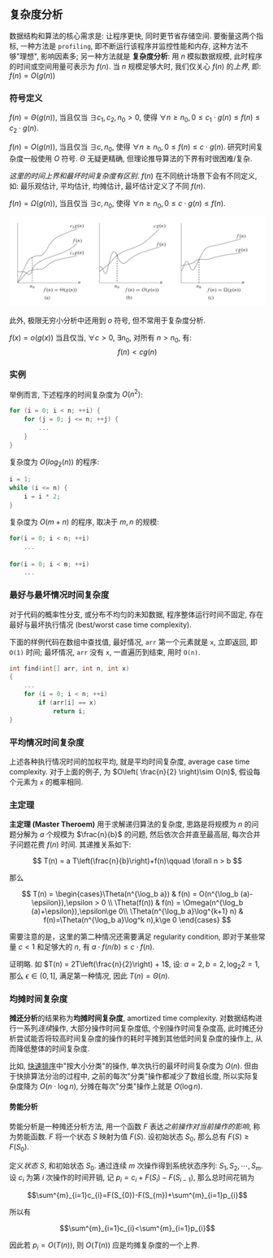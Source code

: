 ## 复杂度分析

数据结构和算法的核心需求是: 让程序更快, 同时更节省存储空间. 要衡量这两个指标, 一种方法是 `profiling`,  即不断运行该程序并监控性能和内存, 这种方法不够"理想", 影响因素多; 另一种方法就是 **复杂度分析**: 用 $n$ 模拟数据规模, 此时程序的时间或空间用量可表示为 $f(n)$. 当 $n$ 规模足够大时, 我们仅关心 $f(n)$ 的*上界*, 即: $f(n)=O(g(n))$

### 符号定义

$f(n)=\Theta(g(n))$, 当且仅当 $\exists c_1,c_2,n_0>0$, 使得 $\forall n \ge n_0, 0\le c_1\cdot g(n)\le f(n) \le c_2\cdot g(n)$.

$f(n)=O(g(n))$, 当且仅当 $\exists c,n_0$, 使得 $\forall n \ge n_0,0\le f(n)\le c\cdot g(n)$. 研究时间复杂度一般使用 $O$ 符号. $\Theta$ 无疑更精确, 但理论推导算法的下界有时很困难/复杂.

*这里的时间上界和最坏时间复杂度有区别*. $f(n)$ 在不同统计场景下会有不同定义, 如: 最乐观估计, 平均估计, 均摊估计, 最坏估计定义了不同 $f(n)$.

$f(n)=\Omega(g(n))$, 当且仅当 $\exists c,n_0$, 使得 $\forall n \ge n_0,0\le c\cdot g(n)\le f(n)$.

![图源 OI Wiki](../attach/Pasted%20image%2020240604200743.png)

此外, 极限无穷小分析中还用到 $o$ 符号, 但不常用于复杂度分析. 

$f(x)=o(g(x))$ 当且仅当, $\forall c>0,\ \exists n_{0}$, 对所有 $n>n_{0}$, 有: $$f(n)<cg(n)$$

### 实例

举例而言, 下述程序的时间复杂度为 $O(n^{2})$:
```c
for (i = 0; i < n; ++i) {
	for (j = 0; j <= n; ++j) {
		...
	}
}
```

复杂度为 $O(log_{2}(n))$ 的程序:

```c
i = 1;
while (i <= n) {
	i = i * 2;
}
```

复杂度为 $O(m+n)$ 的程序, 取决于 $m, n$ 的规模:

```c
for(i = 0; i < n; ++i)
	...

for(i = 0; i < m; ++i)
	...
```

### 最好与最坏情况时间复杂度

对于代码的概率性分支, 或分布不均匀的未知数据, 程序整体运行时间不固定, 存在最好与最坏执行情况 (best/worst case time complexity).

下面的样例代码在数组中查找值, 最好情况, `arr` 第一个元素就是 `x`, 立即返回, 即 `O(1)` 时间; 最坏情况, `arr` 没有 `x`, 一直遍历到结束, 用时 `O(n)`.

```c
int find(int[] arr, int n, int x) 
{
	...
	for (i = 0; i < n; ++i) 
		if (arr[i] == x)
			return i;
}
```

### 平均情况时间复杂度

上述各种执行情况时间的加权平均, 就是平均时间复杂度, average case time complexity. 对于上面的例子, 为 $O\left( \frac{n}{2} \right)\sim O(n)$, 假设每个元素为 `x` 的概率相同.

### 主定理

**主定理 (Master Theroem)** 用于求解递归算法的复杂度, 思路是将规模为 $n$ 的问题分解为 $a$ 个规模为 $\frac{n}{b}$ 的问题, 然后依次合并直至最高层, 每次合并子问题花费 $f(n)$ 时间. 其递推关系如下:

$$
T(n) = a T\left(\frac{n}{b}\right)+f(n)\qquad \forall n > b
$$

那么

$$
T(n) = \begin{cases}\Theta(n^{\log_b a}) & f(n) = O(n^{\log_b (a)-\epsilon}),\epsilon > 0 \\ \Theta(f(n)) & f(n) = \Omega(n^{\log_b (a)+\epsilon}),\epsilon\ge 0\\ \Theta(n^{\log_b a}\log^{k+1} n) & f(n)=\Theta(n^{\log_b a}\log^k n),k\ge 0 \end{cases}
$$

需要注意的是，这里的第二种情况还需要满足 regularity condition, 即对于某些常量 $c<1$ 和足够大的 $n$, 有 $a \cdot f(n/b) \leq c\cdot f(n)$.

证明略. 如 $T(n) = 2T\left(\frac{n}{2}\right) + 1$, 设: $a=2, b=2, {\log_2 2} = 1$, 那么 $\epsilon\in(0,1]$, 满足第一种情况, 因此 $T(n)=\Theta(n)$.

### 均摊时间复杂度

**摊还分析**的结果称为**均摊时间复杂度**, amortized time complexity. 对数据结构进行一系列*连续*操作, 大部分操作时间复杂度低, 个别操作时间复杂度高, 此时摊还分析尝试能否将较高时间复杂度的操作的耗时平摊到其他低时间复杂度的操作上, 从而降低整体的时间复杂度.

比如, [快速排序](排序/快速排序.md)中"按大小分类"的操作, 单次执行的最坏时间复杂度为 $O(n)$. 但由于快排算法分治的过程中, 之前的每次"分类"操作都减少了数组长度, 所以实际复杂度降为 $O(n\cdot \log n)$, 分摊在每次"分类"操作上就是 $O(\log n)$. 

#### 势能分析

势能分析是一种摊还分析方法, 用一个函数 $F$ 表达*之前操作对当前操作的影响*, 称为势能函数. $F$ 将一个状态 $S$ 映射为值 $F(S)$. 设初始状态 $S_{0}$, 那么总有 $F(S)\geq F(S_{0})$. 

定义*状态* $S$, 和初始状态 $S_0$. 通过连续 $m$ 次操作得到系统状态序列: $S_{1}, S_{2}, \cdots, S_{m}$. 设 $c_{i}$ 为第 $i$ 次操作的时间开销, 记 $p_{i}=c_{i}+F(S_{i})-F(S_{i-1})$, 那么总时间花销为

$$\sum^{m}_{i=1}c_{i}=F(S_{0})-F(S_{m})+\sum^{m}_{i=1}p_{i}$$

所以有

$$\sum^{m}_{i=1}c_{i}<\sum^{m}_{i=1}p_{i}$$

因此若 $p_{i}=O(T(n))$, 则 $O(T(n))$ 应是均摊复杂度的一个上界.